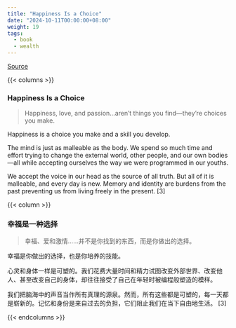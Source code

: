 ```yaml
---
title: "Happiness Is a Choice"
date: "2024-10-11T00:00:00+08:00"
weight: 19
tags:
  - book
  - wealth
---
```


[Source](https://www.navalmanack.com/almanack-of-naval-ravikant/happiness-is-a-choice)

{{< columns >}}

### Happiness Is a Choice

> Happiness, love, and passion…aren’t things you find—they’re choices you make.

Happiness is a choice you make and a skill you develop.

The mind is just as malleable as the body. We spend so much time and effort trying to change the external world, other people, and our own bodies—all while accepting ourselves the way we were programmed in our youths.

We accept the voice in our head as the source of all truth. But all of it is malleable, and every day is new. Memory and identity are burdens from the past preventing us from living freely in the present. [3]

{{< column >}}

### 幸福是一种选择

> 幸福、爱和激情……并不是你找到的东西，而是你做出的选择。

幸福是你做出的选择，也是你培养的技能。

心灵和身体一样是可塑的。我们花费大量时间和精力试图改变外部世界、改变他人、甚至改变自己的身体，却往往接受了自己在年轻时被编程般塑造的模样。

我们把脑海中的声音当作所有真理的源泉。然而，所有这些都是可塑的，每一天都是崭新的。记忆和身份是来自过去的负担，它们阻止我们在当下自由地生活。 [3]

{{< endcolumns >}}
